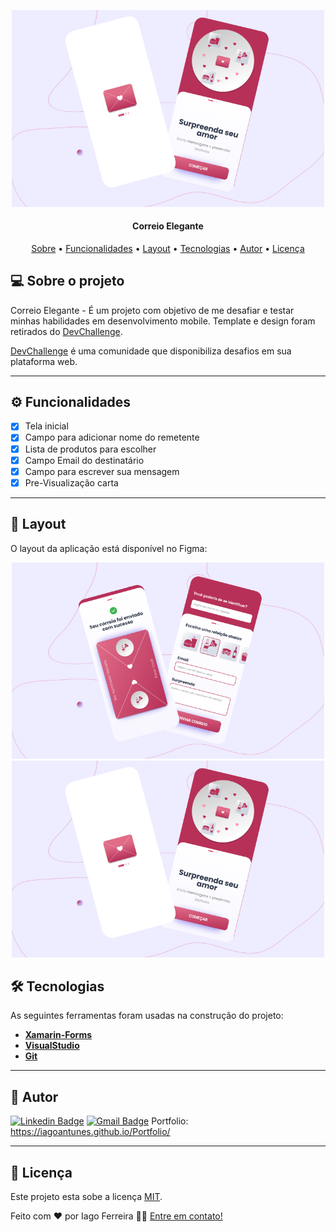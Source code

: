 
<p align="center">
    <img src="https://github.com/IagoAntunes/CorreioElegante/blob/master/CorreioElegante/CorreioElegante.UWP/Assets/CorreioElegante1.png" alt="Logo" width="500">
</p>

<h4 align="center"> 
	Correio Elegante
</h4>

<p align="center">
 <a href="#-sobre-o-projeto">Sobre</a> •
 <a href="#-funcionalidades">Funcionalidades</a> •
 <a href="#-layout">Layout</a> • 
 <a href="#-tecnologias">Tecnologias</a> • 
 <a href="#-autor">Autor</a> • 
 <a href="#user-content--licença">Licença</a>
</p>


## 💻 Sobre o projeto

 Correio Elegante - É um projeto com objetivo de me desafiar e testar minhas habilidades em desenvolvimento mobile. Template e design foram retirados do [DevChallenge](https://devchallenge.vercel.app/).


[DevChallenge](https://devchallenge.vercel.app/) é uma comunidade que disponibiliza desafios em sua plataforma web.

---

## ⚙️ Funcionalidades

- [x] Tela inicial
- [x] Campo para adicionar nome do remetente
- [x] Lista de produtos para escolher
- [x] Campo Email do destinatário
- [x] Campo para escrever sua mensagem
- [x] Pre-Visualização carta
---

## 🎨 Layout

O layout da aplicação está disponível no Figma:
<div align="center">
 <img alt="Made by tgmarinho" src="https://github.com/IagoAntunes/CorreioElegante/blob/master/CorreioElegante/CorreioElegante.UWP/Assets/CorreioElegante2.png" width="500">
     <img src="https://github.com/IagoAntunes/CorreioElegante/blob/master/CorreioElegante/CorreioElegante.UWP/Assets/CorreioElegante1.png" alt="Logo" width="500">
</div>

## 🛠 Tecnologias

As seguintes ferramentas foram usadas na construção do projeto:

-   **[Xamarin-Forms](https://dotnet.microsoft.com/en-us/apps/xamarin)**
-   **[VisualStudio](https://visualstudio.microsoft.com/pt-br/downloads/)**
-   **[Git](https://git-scm.com/)**

---
## 🦸 Autor

[![Linkedin Badge](https://img.shields.io/badge/-IagoFerreira-blue?style=flat-square&logo=Linkedin&logoColor=white&link=https://www.linkedin.com/in/iagoaferreira/)](https://www.linkedin.com/in/iagoaferreira/) [![Gmail Badge](https://img.shields.io/badge/-iagoantunes.f@gmail.com-c14438?style=flat-square&logo=Gmail&logoColor=white&link=mailto:iagoantunes.f@gmail.com)](mailto:iagoantunes.f@gmail.com)
Portfolio: https://iagoantunes.github.io/Portfolio/

---

## 📝 Licença

Este projeto esta sobe a licença [MIT](./LICENSE).

Feito com ❤️ por Iago Ferreira 👋🏽 [Entre em contato!](https://www.linkedin.com/in/iagoaferreira/)
